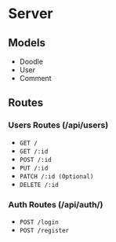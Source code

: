 # Server

## Models
- Doodle
- User
- Comment

## Routes

### Users Routes (/api/users)
- `GET /`
- `GET /:id`
- `POST /:id`
- `PUT /:id`
- `PATCH /:id (Optional)`
- `DELETE /:id`



### Auth Routes (/api/auth/)
- `POST /login`
- `POST /register`
